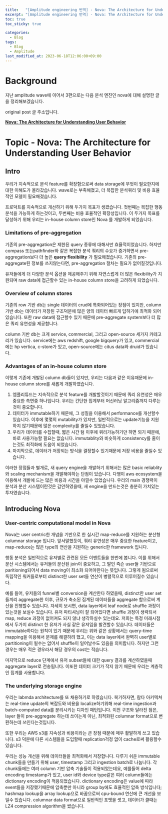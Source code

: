 ```yaml
---
title:   "[Amplitude engineering 번역] - Nova: The Architecture for Understanding User Behavior"
excerpt: "[Amplitude engineering 번역] - Nova: The Architecture for Understanding User Behavior"
toc: true
toc_sticky: true

categories:
  - Blog
tags:
  - Blog
  - Amplitude
last_modified_at: 2023-06-18T12:06:00+09:00
---
```


# Background

지난 amplitude wave에 이어서 3편으로는 다음 분석 엔진인 nova에 대해 설명한 글을 정리해보겠습니다.

original post 글 주소입니다.

**[Nova: The Architecture for Understanding User Behavior](https://amplitude.engineering/nova-the-architecture-for-understanding-user-behavior-aa79dc8e9ef3)**

# Topic - **Nova: The Architecture for Understanding User Behavior**

## Intro

우리가 지속적으로 분석 feature를 확장함으로써 data storage에 무엇이 필요한지에 대한 이해도가 올라갔습니다. wave로는 부족해졌고, 더 복잡한 분석쿼리 및 비용 효율적인 모델이 필요해졌습니다.

프로덕트를 지속적으로 개선하기 위해 두가지 목표가 생겼습니다. 첫번째는 복잡한 행동 분석을 가능하게 하는것이고, 두번째는 비용 효율적인 확장성입니다. 이 두가지 목표를 달성하기 위해 우리는 in-house column store인 Nova 를 개발하게 되었습니다.

### Limitations of pre-aggregation

기존의 pre-aggregation은 제한된 query 종류에 대해서만 효율적이었습니다. 하지만 compass 또는pathfinder와 같은 복잡한 분석 쿼리의 수요가 증가하면서  pre-aggregation보다 더 높은 **query flexibility** 가 필요해졌습니다. 기존의 pre-aggregate된 정보를 쓰지않는다면, pre-aggregation 절차는 필요가 없어질것입니다.

유저들에게 더 다양한 분석 옵션을 제공해주기 위해 자연스럽게 더 많은 flexibility가 지원되며 raw data에 접근할수 있는 in-house column store을 고려하게 되었습니다.

### Overview of column stores

기존의 row 기반 db는 single 데이터의 crud에 특화되어있는 장점이 있지만, column 기반 db는 데이터가 저장된 구조덕분에 많은 양의 데이터 빠르게 답하기에 최적화 되어있습니다. 또한 raw data에 접근할수 있기 때문에 pre-aggregate system보다 더 많은 쿼리 유연성을 제공합니다.

column 기반 db는 크게 service, commercial, 그리고 open-source 세가지 카테고리가 있습니다.
service에는 aws redshift, google bigquery가 있고, commercial에는 hp vertica, c-store가 있고, open-source에는 citus data와 druid가 있습니다.

### Advantages of an in-house column store

이렇게 기존에 개발된 column db들이 있지만, 우리는 다음과 같은 이유때문에 in-house column store를 새롭게 개발하였습니다.

1. 엠플리튜드는 지속적으로 분석 feature를 개발할것이기 때문에  쿼리 유연성은 매우 중요한 측면중 하나입니다. 우리는 간단한 집계부터 머신러닝 알고리즘까지 다루는것이 중요합니다.
2. 데이터가 immutable하기 때문에, 그 성질을 이용해서 performance를 개선할수 있습니다. 이후에 몇몇의 mutability가 있지만, 일반적으로는 update기능을 지원하지 않기때문에 많은 complexity를 줄일수 있었습니다.
3. 우리가 데이터를 수집할때, 짧은 시간 텀 이후에 쿼리가능하기만 하면 되기 때문에, 바로 사용가능할 필요는 없습니다. immutablity와 비슷하게 consistency를 줄이는것도 최적화에 도움이 되었습니다.
4. 마지막으로, 데이터가 저장되는 방식을 결정할수 있기때문에 저장 비용을 줄일수 있습니다.

이러한 장점들과 별개로, 새 query engine을 개발하기 위해서는 많은 basic reliablity와 scaling mechanism을 개발해야하는 단점이 있습니다. 다행이 aws ecosystem을 이용해서 개발에 드는 많은 비용과 시간을 아낄수 있었습니다. 우리의 main 경쟁력이 분석과 분산 시스템이란것은 감안하였을때, 새 engine을 만드는것은 충분히 가치있는 투자였습니다.

## Introducing Nova

### User-centric computational model in Nova

Nova는 user centric한 개념을 기반으로 한 실시간 map-reduce를 지원하는 분산형 columnar storage 입니다. 앞서말했듯이, 쿼리 유연성은 매우 중요한 feature이고, map-reduce는 많은 type의 연산을 지원하는 generic한 framework 입니다.

행동 분석은 일반적으로 유저별로 관련된 모든 이벤트들을 한번에 봅니다. 이를 위해서 분산 시스템에서는 유저들의 분산된 join이 중요하고, 그 말인 즉슨 user들 기반으로 paritioning되어서 data moving이 최소화 되어야한다는 뜻입니다. 그렇게 됨으로써 독립적인 워커들로부터 distinct한 user set들 연산이 병렬적으로 이루어질수 있습니다.

예를 들어, 유저들의 funnel별 conversion을 계산한다 하였을때, distinct한 user set들끼리 aggregate한 이후, 규모가 축소된 집계된 데이터들을 aggregate 함으로써 계산을 진행할수 있습니다.
자세히 보시면, data layer에서 leaf node로 shuffle 과정이 있는것을 보실수 있습니다. 유저 파티셔닝이 잘 되어있다면 shuffle 과정이 생략되서 map, reduce 과정이 없어져도 되지 않냐 생각하실수 있는데요. 저희는 특정 미래시점에서 두가지 distinct 한 유저가 사실 같은 유저임을 발견할수 있습니다. 데이터들은 immutable하다는 원칙이 있기 때문에 우리는 위와 같은 상황에서는 query-time mapping을 이용해서 문제를 해결하려 했고, 이는 data layer에서 완벽히 user별로 partitioning이 될수는 없어서 shuffle이 일어날수도 있음을 의미합니다. 하지만 그런 경우는 매우 적은 경우라서 해당 경우의 cost는 적습니다.

마지막으로 reduce 단계에서 유저 subset들에 대한 query 결과를 계산하였을때 aggregate layer로 전송됩니다. 이또한 데이터 크기가 작지 않기 때문에 우리는 계층적인 집계를 사용합니다.

### The underlying storage engine

우리는 labmda architecture를 또 채용하기로 하였습니다. 복기하자면, 람다 아키텍쳐는 real-time update의 복잡도와 비용을 localize하기위해 real-time ingestion과 batch-computed data를 분리시키는 디자인 패턴입니다. 이전 구조와 달라진 점은, layer 들이 pre-aggregate 하는데 쓰이는게 아닌, 최적화된 columnar format으로 변환하는데 쓰인다는것입니다.

또한 우리는 AWS s3를 지속성과 비용이라는 큰 장점 때문에 매우 활발하게 쓰고 있습니다. s3 덕분에 다른 시스템들을 도입할때 replication걱정 없이 cache로써 활용할수 있습니다.

우리는 성능 개선을 위해 데이터들을 최적화해서 저장합니다. 다루기 쉬운 immutable chunk들을 만들기 위해 user, timestamp 그리고 ingestion batch로 나눕니다. 각 chunk들에는 여러 column 기반 압축 기술들이 적용되었는데요, 예를들어 delta encoding timestamp가 있고, user id와 device type같은 여러 column들에는 dictionary encoding이 적용되었습니다. dictionary encoding은 value에 따라 event들을 저장했기때문에 압축뿐만 아니라 group by에도 효율적인 압축 방식입니다; hashmap lookup을 array lookup으로 바꿈으로써 cpu-bound 연산에 큰 개선을 보일수 있습니다.
columnar data format으로 일반적인 포멧을 썻고, 데이터가 클때는 LZ4 compression algorithm을 썼습니다.